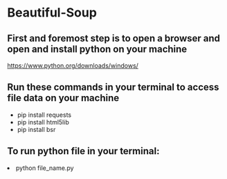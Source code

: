 # Beautiful-Soup


## First and foremost step is to open a browser and open and install python on your machine
https://www.python.org/downloads/windows/ 
## Run these commands in your terminal to access file data on your machine
<ul>
<li>pip install requests</li>
<li>pip install html5lib</li>
<li>pip install bsr</li>
</ul>

## To run python file in your terminal:

<li>python file_name.py</li>
